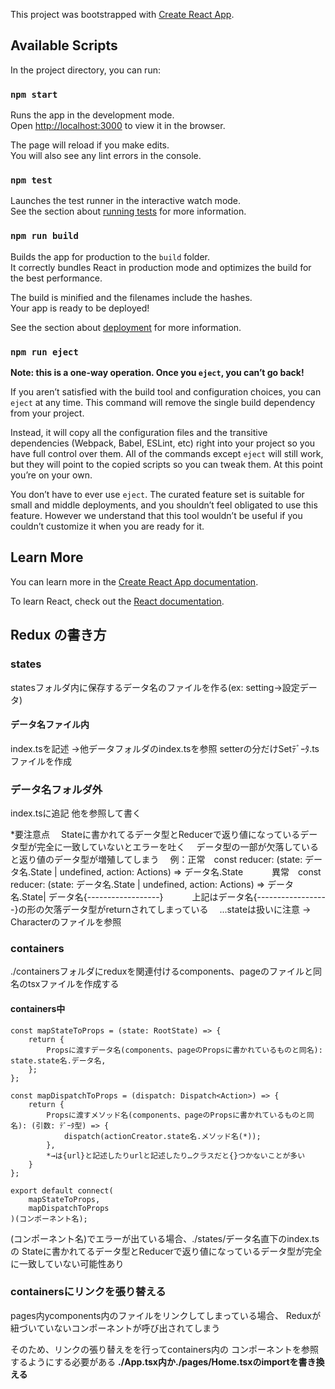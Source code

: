 This project was bootstrapped with [Create React App](https://github.com/facebook/create-react-app).

## Available Scripts

In the project directory, you can run:

### `npm start`

Runs the app in the development mode.<br>
Open [http://localhost:3000](http://localhost:3000) to view it in the browser.

The page will reload if you make edits.<br>
You will also see any lint errors in the console.

### `npm test`

Launches the test runner in the interactive watch mode.<br>
See the section about [running tests](https://facebook.github.io/create-react-app/docs/running-tests) for more information.

### `npm run build`

Builds the app for production to the `build` folder.<br>
It correctly bundles React in production mode and optimizes the build for the best performance.

The build is minified and the filenames include the hashes.<br>
Your app is ready to be deployed!

See the section about [deployment](https://facebook.github.io/create-react-app/docs/deployment) for more information.

### `npm run eject`

**Note: this is a one-way operation. Once you `eject`, you can’t go back!**

If you aren’t satisfied with the build tool and configuration choices, you can `eject` at any time. This command will remove the single build dependency from your project.

Instead, it will copy all the configuration files and the transitive dependencies (Webpack, Babel, ESLint, etc) right into your project so you have full control over them. All of the commands except `eject` will still work, but they will point to the copied scripts so you can tweak them. At this point you’re on your own.

You don’t have to ever use `eject`. The curated feature set is suitable for small and middle deployments, and you shouldn’t feel obligated to use this feature. However we understand that this tool wouldn’t be useful if you couldn’t customize it when you are ready for it.

## Learn More

You can learn more in the [Create React App documentation](https://facebook.github.io/create-react-app/docs/getting-started).

To learn React, check out the [React documentation](https://reactjs.org/).

## Redux の書き方

### states
statesフォルダ内に保存するデータ名のファイルを作る(ex: setting->設定データ)

#### データ名ファイル内
index.tsを記述
→他データフォルダのindex.tsを参照
setterの分だけSetﾃﾞｰﾀ.tsファイルを作成

### データ名フォルダ外
index.tsに追記
他を参照して書く

*要注意点
　Stateに書かれてるデータ型とReducerで返り値になっているデータ型が完全に一致していないとエラーを吐く
　データ型の一部が欠落していると返り値のデータ型が増殖してしまう
　例：正常　const reducer: (state: データ名.State | undefined, action: Actions) => データ名.State
　　　異常　const reducer: (state: データ名.State | undefined, action: Actions) => データ名.State|
                 データ名{------------------}
　　　上記はデータ名{------------------}の形の欠落データ型がreturnされてしまっている
　...stateは扱いに注意 → Characterのファイルを参照
　　　

### containers
./containersフォルダにreduxを関連付けるcomponents、pageのファイルと同名のtsxファイルを作成する

#### containers中
```
const mapStateToProps = (state: RootState) => {
    return {
        Propsに渡すデータ名(components、pageのPropsに書かれているものと同名): state.state名.データ名,
    };
};

const mapDispatchToProps = (dispatch: Dispatch<Action>) => {
    return {
        Propsに渡すメソッド名(components、pageのPropsに書かれているものと同名): (引数: ﾃﾞｰﾀ型) => {
            dispatch(actionCreator.state名.メソッド名(*));
        },
        *→は{url}と記述したりurlと記述したり…クラスだと{}つかないことが多い
    }
};

export default connect(
    mapStateToProps,
    mapDispatchToProps
)(コンポーネント名);
```
(コンポーネント名)でエラーが出ている場合、./states/データ名直下のindex.tsの
Stateに書かれてるデータ型とReducerで返り値になっているデータ型が完全に一致していない可能性あり

### containersにリンクを張り替える
pages内ycomponents内のファイルをリンクしてしまっている場合、
Reduxが紐づいていないコンポーネントが呼び出されてしまう

そのため、リンクの張り替えをを行ってcontainers内の
コンポーネントを参照するようにする必要がある
**./App.tsx内か./pages/Home.tsxのimportを書き換える**